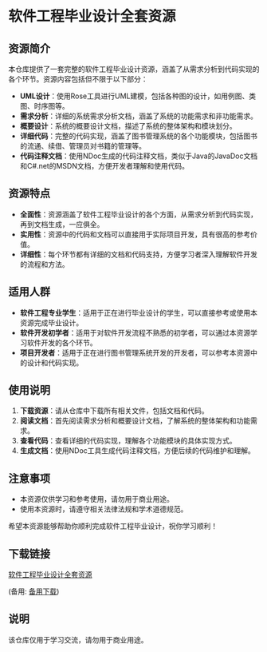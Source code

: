 # 软件工程毕业设计全套资源

## 资源简介

本仓库提供了一套完整的软件工程毕业设计资源，涵盖了从需求分析到代码实现的各个环节。资源内容包括但不限于以下部分：

- **UML设计**：使用Rose工具进行UML建模，包括各种图的设计，如用例图、类图、时序图等。
- **需求分析**：详细的系统需求分析文档，涵盖了系统的功能需求和非功能需求。
- **概要设计**：系统的概要设计文档，描述了系统的整体架构和模块划分。
- **详细代码**：完整的代码实现，涵盖了图书管理系统的各个功能模块，包括图书的流通、续借、管理员对书籍的管理等。
- **代码注释文档**：使用NDoc生成的代码注释文档，类似于Java的JavaDoc文档和C#.net的MSDN文档，方便开发者理解和使用代码。

## 资源特点

- **全面性**：资源涵盖了软件工程毕业设计的各个方面，从需求分析到代码实现，再到文档生成，一应俱全。
- **实用性**：资源中的代码和文档可以直接用于实际项目开发，具有很高的参考价值。
- **详细性**：每个环节都有详细的文档和代码支持，方便学习者深入理解软件开发的流程和方法。

## 适用人群

- **软件工程专业学生**：适用于正在进行毕业设计的学生，可以直接参考或使用本资源完成毕业设计。
- **软件开发初学者**：适用于对软件开发流程不熟悉的初学者，可以通过本资源学习软件开发的各个环节。
- **项目开发者**：适用于正在进行图书管理系统开发的开发者，可以参考本资源中的设计和代码实现。

## 使用说明

1. **下载资源**：请从仓库中下载所有相关文件，包括文档和代码。
2. **阅读文档**：首先阅读需求分析和概要设计文档，了解系统的整体架构和功能需求。
3. **查看代码**：查看详细的代码实现，理解各个功能模块的具体实现方式。
4. **生成文档**：使用NDoc工具生成代码注释文档，方便后续的代码维护和理解。

## 注意事项

- 本资源仅供学习和参考使用，请勿用于商业用途。
- 使用本资源时，请遵守相关法律法规和学术道德规范。

希望本资源能够帮助你顺利完成软件工程毕业设计，祝你学习顺利！

## 下载链接
[软件工程毕业设计全套资源](https://pan.quark.cn/s/60262a86b81a) 

(备用: [备用下载](https://pan.baidu.com/s/1IKVMl7Qo8QJyd1y5A83MxA?pwd=1234))

## 说明

该仓库仅用于学习交流，请勿用于商业用途。
